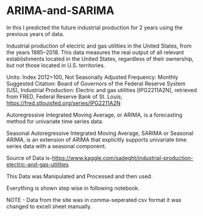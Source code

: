 # ARIMA-and-SARIMA
In this I predicted the future industrial production for 2 years using the previous years of data.

Industrial production of electric and gas utilities in the United States, from the years 1985–2018. This data measures the real output of all relevant establishments located in the United States, regardless of their ownership, but not those located in U.S. territories.

Units: Index 2012=100, Not Seasonally Adjusted
Frequency: Monthly
Suggested Citation: Board of Governors of the Federal Reserve System (US), Industrial Production: Electric and gas utilities [IPG2211A2N], retrieved from FRED, Federal Reserve Bank of St. Louis; https://fred.stlouisfed.org/series/IPG2211A2N

Autoregressive Integrated Moving Average, or ARIMA, is a forecasting method for univariate time series data.

Seasonal Autoregressive Integrated Moving Average, SARIMA or Seasonal ARIMA, is an extension of ARIMA that explicitly supports univariate time series data with a seasonal component.

Source of Data is-https://www.kaggle.com/sadeght/industrial-production-electric-and-gas-utilities

This Data was Manipulated and Processed and then used.

Everything is shown step wise in following notebook.

NOTE - Data from the site was in comma-seperated csv format it was changed to excell sheet manually.

